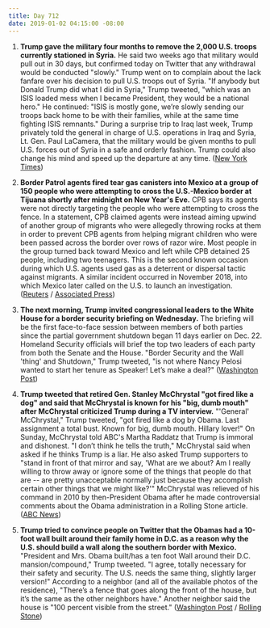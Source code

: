 ```yaml
---
title: Day 712
date: 2019-01-02 04:15:00 -08:00
---
```


1. **Trump gave the military four months to remove the 2,000 U.S. troops currently stationed in Syria.** He said two weeks ago that military would pull out in 30 days, but confirmed today on Twitter that any withdrawal would be conducted "slowly." Trump went on to complain about the lack fanfare over his decision to pull U.S. troops out of Syria. "If anybody but Donald Trump did what I did in Syria," Trump tweeted, "which was an ISIS loaded mess when I became President, they would be a national hero." He continued: "ISIS is mostly gone, we’re slowly sending our troops back home to be with their families, while at the same time fighting ISIS remnants." During a surprise trip to Iraq last week, Trump privately told the general in charge of U.S. operations in Iraq and Syria, Lt. Gen. Paul LaCamera, that the military would be given months to pull U.S. forces out of Syria in a safe and orderly fashion. Trump could also change his mind and speed up the departure at any time. ([New York Times](https://www.nytimes.com/2018/12/31/us/politics/trump-troop-withdrawal-syria-months.html)) 

2. **Border Patrol agents fired tear gas canisters into Mexico at a group of 150 people who were attempting to cross the U.S.-Mexico border at Tijuana shortly after midnight on New Year's Eve.** CPB says its agents were not directly targeting the people who were attempting to cross the fence. In a statement, CPB claimed agents were instead aiming upwind of another group of migrants who were allegedly throwing rocks at them in order to prevent CPB agents from helping migrant children who were been passed across the border over rows of razor wire. Most people in the group turned back toward Mexico and left while CPB detained 25 people, including two teenagers. This is the second known occasion during which U.S. agents used gas as a deterrent or dispersal tactic against migrants. A similar incident occurred in November 2018, into which Mexico later called on the U.S. to launch an investigation. ([Reuters](https://www.reuters.com/article/us-usa-afghanistan-people/afghanistans-neighbors-fear-refugee-crisis-if-u-s-pulls-out-idUSKCN1OV1E4) / [Associated Press](https://apnews.com/3f2a5aba2a8844dcb05816a24402739e))

3. **The next morning, Trump invited congressional leaders to the White House for a border security briefing on Wednesday.** The briefing will be the first face-to-face session between members of both parties since the partial government shutdown began 11 days earlier on Dec. 22. Homeland Security officials will brief the top two leaders of each party from both the Senate and the House. "Border Security and the Wall 'thing' and Shutdown," Trump tweeted, "is not where Nancy Pelosi wanted to start her tenure as Speaker! Let’s make a deal?" ([Washington Post](https://www.washingtonpost.com/politics/trump-tells-america-to-chill-out-and-enjoy-the-ride-in-2019/2019/01/01/20c52266-0de9-11e9-831f-3aa2c2be4cbd_story.html?utm_term=.4b2eae05b3aa))

4. **Trump tweeted that retired Gen. Stanley McChrystal "got fired like a dog" and said that McChrystal is known for his "big, dumb mouth" after McChrystal criticized Trump during a TV interview.** "'General' McChrystal," Trump tweeted, "got fired like a dog by Obama. Last assignment a total bust. Known for big, dumb mouth. Hillary lover!" On Sunday, McChrystal told ABC's Martha Raddatz that Trump is immoral and dishonest. "I don’t think he tells the truth," McChrystal said when asked if he thinks Trump is a liar. He also asked Trump supporters to "stand in front of that mirror and say, 'What are we about? Am I really willing to throw away or ignore some of the things that people do that are -- are pretty unacceptable normally just because they accomplish certain other things that we might like?'" McChrystal was relieved of his command in 2010 by then-President Obama after he made controversial comments about the Obama administration in a Rolling Stone article. ([ABC News](https://abcnews.go.com/Politics/trump-retired-army-gen-stanley-mcchrystal-big-dumb/story?id=60106026))

5. **Trump tried to convince people on Twitter that the Obamas had a 10-foot wall built around their family home in D.C. as a reason why the U.S. should build a wall along the southern border with Mexico.** "President and Mrs. Obama built/has a ten foot Wall around their D.C. mansion/compound," Trump tweeted. "I agree, totally necessary for their safety and security. The U.S. needs the same thing, slightly larger version!" According to a neighbor (and all of the available photos of the residence), "There’s a fence that goes along the front of the house, but it’s the same as the other neighbors have." Another neighbor said the house is "100 percent visible from the street." ([Washington Post](https://www.washingtonpost.com/politics/2018/12/31/trump-claims-theres-foot-wall-around-obamas-dc-home-neighbors-say-theres-not/?utm_term=.290ffa136c47) / [Rolling Stone](https://www.rollingstone.com/politics/politics-news/trump-obama-wall-773963/))